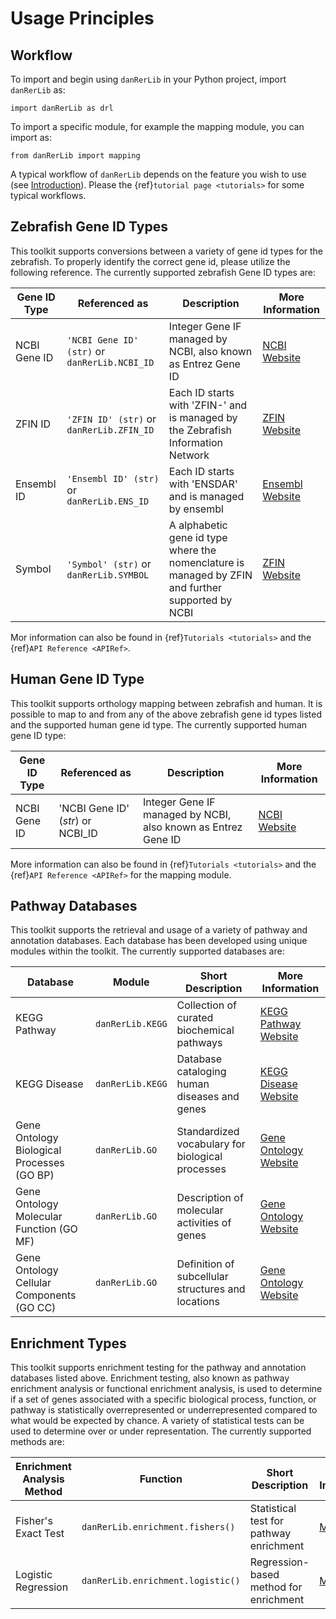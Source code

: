 # Usage Principles

## Workflow

To import and begin using `danRerLib` in your Python project, import `danRerLib` as:

```
import danRerLib as drl
```

To import a specific module, for example the mapping module, you can import as:

```
from danRerLib import mapping
```

A typical workflow of `danRerLib` depends on the feature you wish to use (see [Introduction](introduction.md)). Please the {ref}`tutorial page <tutorials>` for some typical workflows.

## Zebrafish Gene ID Types

This toolkit supports conversions between a variety of gene id types for the zebrafish. To properly identify the correct gene id, please utilize the following reference. The currently supported zebrafish Gene ID types are:

| Gene ID Type | Referenced as | Description | More Information |
| --| --| --|  -- | 
| NCBI Gene ID | `'NCBI Gene ID' (str)` or `danRerLib.NCBI_ID` | Integer Gene IF managed by NCBI, also known as Entrez Gene ID | [NCBI Website](https://www.ncbi.nlm.nih.gov/) |
| ZFIN ID | `'ZFIN ID' (str)` or `danRerLib.ZFIN_ID` | Each ID starts with 'ZFIN-' and is managed by the Zebrafish Information Network | [ZFIN Website](https://zfin.org/) | 
| Ensembl ID | `'Ensembl ID' (str)` or `danRerLib.ENS_ID` | Each ID starts with 'ENSDAR' and is managed by ensembl | [Ensembl Website](https://useast.ensembl.org/index.html) | 
| Symbol| `'Symbol' (str)` or `danRerLib.SYMBOL` | A alphabetic gene id type where the nomenclature is managed by ZFIN and further supported by NCBI | [ZFIN Website](https://zfin.org/) | 

Mor information can also be found in {ref}`Tutorials <tutorials>` and the {ref}`API Reference <APIRef>`. 

## Human Gene ID Type

This toolkit supports orthology mapping between zebrafish and human. It is possible to map to and from any of the above zebrafish gene id types listed and the supported human gene id type. The currently supported human gene ID type:

| Gene ID Type | Referenced as | Description | More Information |
| --| --| --|  -- | 
| NCBI Gene ID | 'NCBI Gene ID' (_str_) or NCBI_ID | Integer Gene IF managed by NCBI, also known as Entrez Gene ID | [NCBI Website](https://www.ncbi.nlm.nih.gov/) |

More information can also be found in {ref}`Tutorials <tutorials>` and the {ref}`API Reference <APIRef>` for the mapping module. 

## Pathway Databases

This toolkit supports the retrieval and usage of a variety of pathway and annotation databases. Each database has been developed using unique modules within the toolkit. The currently supported databases are:

| Database | Module | Short Description | More Information | 
| -- | -- | -- | -- | 
| KEGG Pathway | `danRerLib.KEGG` | Collection of curated biochemical pathways | [KEGG Pathway Website](https://www.genome.jp/kegg/pathway.html) | 
| KEGG Disease | `danRerLib.KEGG` | Database cataloging human diseases and genes | [KEGG Disease Website](https://www.genome.jp/kegg/disease/)|
| Gene Ontology Biological Processes (GO BP) | `danRerLib.GO` | Standardized vocabulary for biological processes | [Gene Ontology Website](https://geneontology.org/) | 
| Gene Ontology Molecular Function (GO MF) | `danRerLib.GO` | Description of molecular activities of genes| [Gene Ontology Website](https://geneontology.org/) | 
| Gene Ontology Cellular Components (GO CC) | `danRerLib.GO` | Definition of subcellular structures and locations	| [Gene Ontology Website](https://geneontology.org/) | 

## Enrichment Types

This toolkit supports enrichment testing for the pathway and annotation databases listed above. Enrichment testing, also known as pathway enrichment analysis or functional enrichment analysis, is used to determine if a set of genes associated with a specific biological process, function, or pathway is statistically overrepresented or underrepresented compared to what would be expected by chance. A variety of statistical tests can be used to determine over or under representation. The currently supported methods are:

| Enrichment Analysis Method| Function | Short Description | More Information|
|-------|---------|--------|---------|
| Fisher's Exact Test | `danRerLib.enrichment.fishers()`  | Statistical test for pathway enrichment  | [More Info](#)|
| Logistic Regression  | `danRerLib.enrichment.logistic()`| Regression-based method for enrichment | [More Info](#)  |